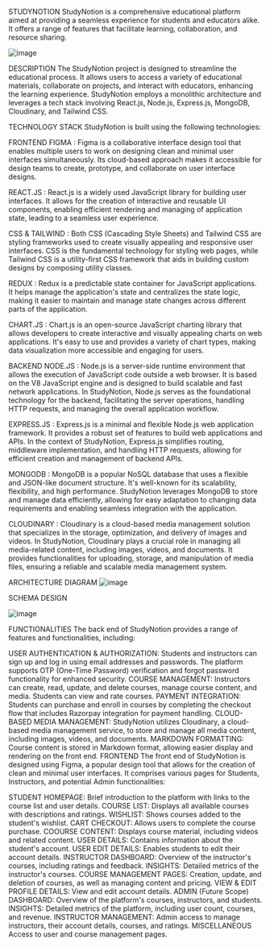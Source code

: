 STUDYNOTION
StudyNotion is a comprehensive educational platform aimed at providing a seamless experience for students and educators alike. It offers a range of features that facilitate learning, collaboration, and resource sharing.

![image](https://github.com/user-attachments/assets/aa374b3c-1bd9-4fa9-9750-41aebf560e41)


DESCRIPTION
The StudyNotion project is designed to streamline the educational process. It allows users to access a variety of educational materials, collaborate on projects, and interact with educators, enhancing the learning experience. StudyNotion employs a monolithic architecture and leverages a tech stack involving React.js, Node.js, Express.js, MongoDB, Cloudinary, and Tailwind CSS.

TECHNOLOGY STACK
StudyNotion is built using the following technologies:

FRONTEND
FIGMA : Figma is a collaborative interface design tool that enables multiple users to work on designing clean and minimal user interfaces simultaneously. Its cloud-based approach makes it accessible for design teams to create, prototype, and collaborate on user interface designs.

REACT.JS : React.js is a widely used JavaScript library for building user interfaces. It allows for the creation of interactive and reusable UI components, enabling efficient rendering and managing of application state, leading to a seamless user experience.

CSS & TAILWIND : Both CSS (Cascading Style Sheets) and Tailwind CSS are styling frameworks used to create visually appealing and responsive user interfaces. CSS is the fundamental technology for styling web pages, while Tailwind CSS is a utility-first CSS framework that aids in building custom designs by composing utility classes.

REDUX : Redux is a predictable state container for JavaScript applications. It helps manage the application's state and centralizes the state logic, making it easier to maintain and manage state changes across different parts of the application.

CHART.JS : Chart.js is an open-source JavaScript charting library that allows developers to create interactive and visually appealing charts on web applications. It's easy to use and provides a variety of chart types, making data visualization more accessible and engaging for users.

BACKEND
NODE.JS : Node.js is a server-side runtime environment that allows the execution of JavaScript code outside a web browser. It is based on the V8 JavaScript engine and is designed to build scalable and fast network applications. In StudyNotion, Node.js serves as the foundational technology for the backend, facilitating the server operations, handling HTTP requests, and managing the overall application workflow.

EXPRESS.JS : Express.js is a minimal and flexible Node.js web application framework. It provides a robust set of features to build web applications and APIs. In the context of StudyNotion, Express.js simplifies routing, middleware implementation, and handling HTTP requests, allowing for efficient creation and management of backend APIs.

MONGODB : MongoDB is a popular NoSQL database that uses a flexible and JSON-like document structure. It's well-known for its scalability, flexibility, and high performance. StudyNotion leverages MongoDB to store and manage data efficiently, allowing for easy adaptation to changing data requirements and enabling seamless integration with the application.

CLOUDINARY : Cloudinary is a cloud-based media management solution that specializes in the storage, optimization, and delivery of images and videos. In StudyNotion, Cloudinary plays a crucial role in managing all media-related content, including images, videos, and documents. It provides functionalities for uploading, storage, and manipulation of media files, ensuring a reliable and scalable media management system.

ARCHITECTURE DIAGRAM
![image](https://github.com/user-attachments/assets/68bcf643-92fd-447e-a72b-084155aa7163)

SCHEMA DESIGN

![image](https://github.com/user-attachments/assets/baa14881-eac8-4ca8-9384-5ed42b9dd876)


FUNCTIONALITIES
The back end of StudyNotion provides a range of features and functionalities, including:

USER AUTHENTICATION & AUTHORIZATION: Students and instructors can sign up and log in using email addresses and passwords. The platform supports OTP (One-Time Password) verification and forgot password functionality for enhanced security.
COURSE MANAGEMENT: Instructors can create, read, update, and delete courses, manage course content, and media. Students can view and rate courses.
PAYMENT INTEGRATION: Students can purchase and enroll in courses by completing the checkout flow that includes Razorpay integration for payment handling.
CLOUD-BASED MEDIA MANAGEMENT: StudyNotion utilizes Cloudinary, a cloud-based media management service, to store and manage all media content, including images, videos, and documents.
MARKDOWN FORMATTING: Course content is stored in Markdown format, allowing easier display and rendering on the front end.
FRONTEND
The front end of StudyNotion is designed using Figma, a popular design tool that allows for the creation of clean and minimal user interfaces. It comprises various pages for Students, Instructors, and potential Admin functionalities:

STUDENT
HOMEPAGE: Brief introduction to the platform with links to the course list and user details.
COURSE LIST: Displays all available courses with descriptions and ratings.
WISHLIST: Shows courses added to the student's wishlist.
CART CHECKOUT: Allows users to complete the course purchase.
COOURSE CONTENT: Displays course material, including videos and related content.
USER DETAILS: Contains information about the student's account.
USER EDIT DETAILS: Enables students to edit their account details.
INSTRUCTOR
DASHBOARD: Overview of the instructor's courses, including ratings and feedback.
INSIGHTS: Detailed metrics of the instructor's courses.
COURSE MANAGEMENT PAGES: Creation, update, and deletion of courses, as well as managing content and pricing.
VIEW & EDIT PROFILE DETAILS: View and edit account details.
ADMIN (Future Scope)
DASHBOARD: Overview of the platform's courses, instructors, and students.
INSIGHTS: Detailed metrics of the platform, including user count, courses, and revenue.
INSTRUCTOR MANAGEMENT: Admin access to manage instructors, their account details, courses, and ratings.
MISCELLANEOUS Access to user and course management pages.
